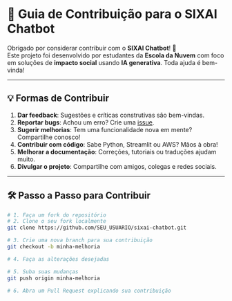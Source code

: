 # 🙌 Guia de Contribuição para o SIXAI Chatbot

Obrigado por considerar contribuir com o **SIXAI Chatbot**! 🎉  
Este projeto foi desenvolvido por estudantes da **Escola da Nuvem** com foco em soluções de **impacto social** usando **IA generativa**. Toda ajuda é bem-vinda!

---

## 💡 Formas de Contribuir

1. **Dar feedback**: Sugestões e críticas construtivas são bem-vindas.
2. **Reportar bugs**: Achou um erro? Crie uma [issue](https://github.com/vsantosj/Projeto-SIXAI/issues).
3. **Sugerir melhorias**: Tem uma funcionalidade nova em mente? Compartilhe conosco!
4. **Contribuir com código**: Sabe Python, Streamlit ou AWS? Mãos à obra!
5. **Melhorar a documentação**: Correções, tutoriais ou traduções ajudam muito.
6. **Divulgar o projeto**: Compartilhe com amigos, colegas e redes sociais.

---

## 🛠️ Passo a Passo para Contribuir

```bash
# 1. Faça um fork do repositório
# 2. Clone o seu fork localmente
git clone https://github.com/SEU_USUARIO/sixai-chatbot.git

# 3. Crie uma nova branch para sua contribuição
git checkout -b minha-melhoria

# 4. Faça as alterações desejadas

# 5. Suba suas mudanças
git push origin minha-melhoria

# 6. Abra um Pull Request explicando sua contribuição
